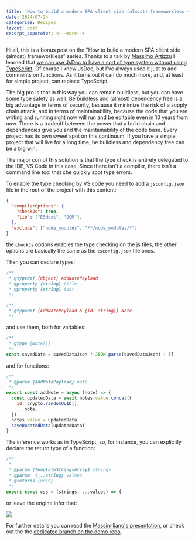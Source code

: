 ```yaml
---
title: 'How to build a modern SPA client side (almost) frameworkless - Part 6'
date: 2024-07-24
categories: Recipes
layout: post
excerpt_separator: <!--more-->
---
```


Hi all, this is a bonus post on the "How to build a modern SPA client side (almost) frameworkless" series. Thanks to a talk by [Massimo Artizzu](https://www.linkedin.com/in/massimoartizzu/) I learned that [we can use JsDoc to have a sort of type system without using TypeScript](https://github.com/MaxArt2501/typescriptless-types-talk/tree/main). Of course I knew JsDoc, but I've always used it just to add comments on functions. As it turns out it can do much more, and, at least for simple project, can replace TypeScript.

 <!--more-->

The big pro is that in this way you can remain buildless, but you can have some type safety as well. Be buildless and (almost) dependency free is a big advantage in terms of security, because it minimize the risk of a supply chain attack, and in terms of maintainability, because the code that you are writing and running right now will run and be editable even in 10 years from now. There is a tradeoff between the power that a build chain and dependencies give you and the maintainability of the code base. Every project has its own sweet spot on this continuum. If you have a simple project that will live for a long time, be buildless and dependency free can be a big win.

The major con of this solution is that the type check is entirely delegated to the IDE, VS Code in this case. Since there isn't a compiler, there isn't a command line tool that che quickly spot type errors.

To enable the type checking by VS code you need to add a `jsconfig.json` file in the root of the project with this content: 

```json
{
  "compilerOptions": {
    "checkJs": true,
    "lib": ["ESNext", "DOM"],
  },
  "exclude": ["node_modules", "**/node_modules/*"]
}
```

the `checkJs` options enables the type checking on the js files, the other options are basically the same as the `tsconfig.json` file ones. 

Then you can declare types: 

```js
/**
 * @typedef {Object} AddNotePayload
 * @property {string} title
 * @property {string} text
 */

/**
 * @typedef {AddNotePayload & {id: string}} Note 
 */
```

and use them, both for variables:
```js
/**
 * @type {Note[]}
 */
const savedData = savedDataJson ? JSON.parse(savedDataJson) : []
```

and for functions:

```js
/**
 * @param {AddNotePayload} note 
 */
export const addNote = async (note) => {
  const updatedData = await notes.value.concat({
    id: crypto.randomUUID(),
    ...note,
  })
  notes.value = updatedData
  saveUpdatedData(updatedData)
}
```

The inference works as in TypeScript, so, for instance, you can explicitly declare the return type of a function:

```js
/**
 * 
 * @param {TemplateStringsArray} strings 
 * @param  {...string} values 
 * @returns {void}
 */
export const css = (strings, ...values) => {
```

or leave the engine infer that: 

![](https://fbedussi.github.io/blog/assets/images/spa-fl-jsdoc-inference.png)

For further details you can read the [Massimiliano's presentation](https://github.com/MaxArt2501/typescriptless-types-talk/tree/main), or check out the the [dedicated branch on the demo repo](https://github.com/fbedussi/frameworkless-spa-tutorial/tree/part4_jsdoc).
